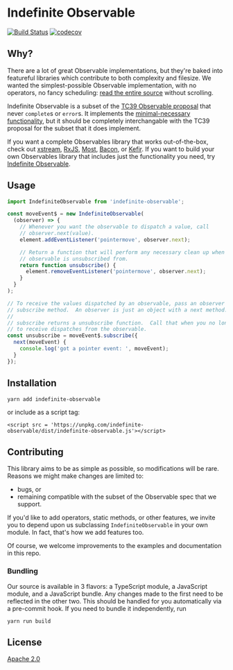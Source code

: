 # Indefinite Observable ##

[![Build Status](https://travis-ci.org/material-motion/indefinite-observable-js.svg?branch=develop)](https://travis-ci.org/material-motion/indefinite-observable-js)
[![codecov](https://codecov.io/gh/material-motion/indefinite-observable-js/branch/develop/graph/badge.svg)](https://codecov.io/gh/material-motion/indefinite-observable-js)

## Why? ##

There are a lot of great Observable implementations, but they're baked into featureful libraries which contribute to both complexity and filesize.  We wanted the simplest-possible Observable implementation, with no operators, no fancy scheduling: [read the entire source](https://github.com/material-motion/indefinite-observable-js/blob/develop/dist/index.js) without scrolling.

Indefinite Observable is a subset of the [TC39 Observable proposal](https://tc39.github.io/proposal-observable/) that never `complete`s or `error`s.  It implements the [minimal-necessary functionality](https://en.wikipedia.org/wiki/You_aren't_gonna_need_it), but it should be completely interchangable with the TC39 proposal for the subset that it does implement.

If you want a complete Observables library that works out-of-the-box, check out [xstream](https://github.com/staltz/xstream/), [RxJS](https://github.com/ReactiveX/RxJS/), [Most](https://github.com/cujojs/most/), [Bacon](https://github.com/baconjs/bacon.js/), or [Kefir](https://github.com/rpominov/kefir/).  If you want to build your own Observables library that includes just the functionality you need, try [Indefinite Observable](https://github.com/material-motion/indefinite-observable-js/#indefinite-observable).

## Usage ##

```javascript
import IndefiniteObservable from 'indefinite-observable';

const moveEvent$ = new IndefiniteObservable(
  (observer) => {
    // Whenever you want the observable to dispatch a value, call
    // observer.next(value).
    element.addEventListener('pointermove', observer.next);

    // Return a function that will perform any necessary clean up when the
    // observable is unsubscribed from.
    return function unsubscribe() {
      element.removeEventListener('pointermove', observer.next);
    }
  }
);

// To receive the values dispatched by an observable, pass an observer to its
// subscribe method.  An observer is just an object with a next method.
//
// subscribe returns a unsubscribe function.  Call that when you no longer want
// to receive dispatches from the observable.
const unsubscribe = moveEvent$.subscribe({
  next(moveEvent) {
    console.log('got a pointer event: ', moveEvent);
  }
});
```

## Installation ##

```
yarn add indefinite-observable
```

or include as a script tag:

```
<script src = 'https://unpkg.com/indefinite-observable/dist/indefinite-observable.js'></script>
```

## Contributing ##

This library aims to be as simple as possible, so modifications will be rare.  Reasons we might make changes are limited to:

- bugs, or
- remaining compatible with the subset of the Observable spec that we support.

If you'd like to add operators, static methods, or other features, we invite you to depend upon us subclassing `IndefiniteObservable` in your own module.  In fact, that's how we add features too.

Of course, we welcome improvements to the examples and documentation in this repo.

### Bundling ###

Our source is available in 3 flavors: a TypeScript module, a JavaScript module, and a JavaScript bundle.  Any changes made to the first need to be reflected in the other two.  This should be handled for you automatically via a pre-commit hook.  If you need to bundle it independently, run

```
yarn run build
```

## License ##

[Apache 2.0](http://www.apache.org/licenses/LICENSE-2.0)
